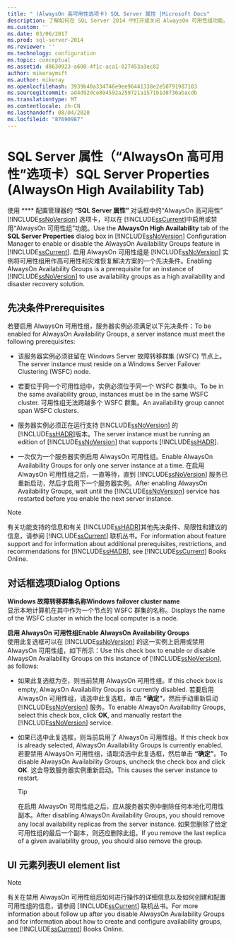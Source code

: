 ```yaml
---
title: " (AlwaysOn 高可用性选项卡) SQL Server 属性 |Microsoft Docs"
description: 了解如何在 SQL Server 2014 中打开或关闭 AlwaysOn 可用性组功能。 查看服务器实例必须满足此功能的先决条件。
ms.custom: ''
ms.date: 03/06/2017
ms.prod: sql-server-2014
ms.reviewer: ''
ms.technology: configuration
ms.topic: conceptual
ms.assetid: d8630923-a600-4f1c-aca1-027453a3ec82
author: mikeraymsft
ms.author: mikeray
ms.openlocfilehash: 3939b40a334746e9ee96441338e2e50791987103
ms.sourcegitcommit: ad4d92dce894592a259721a1571b1d8736abacdb
ms.translationtype: MT
ms.contentlocale: zh-CN
ms.lasthandoff: 08/04/2020
ms.locfileid: "87690987"
---
```

# <a name="sql-server-properties-alwayson-high-availability-tab"></a><span data-ttu-id="b184f-104">SQL Server 属性（“AlwaysOn 高可用性”选项卡）</span><span class="sxs-lookup"><span data-stu-id="b184f-104">SQL Server Properties (AlwaysOn High Availability Tab)</span></span>
  <span data-ttu-id="b184f-105">使用 \*\*\*\* 配置管理器的 **“SQL Server 属性”** 对话框中的“AlwaysOn 高可用性” [!INCLUDE[ssNoVersion](../../includes/ssnoversion-md.md)] 选项卡，可以在 [!INCLUDE[ssCurrent](../../includes/sscurrent-md.md)]中启用或禁用“AlwaysOn 可用性组”功能。</span><span class="sxs-lookup"><span data-stu-id="b184f-105">Use the **AlwaysOn High Availability** tab of the **SQL Server Properties** dialog box in [!INCLUDE[ssNoVersion](../../includes/ssnoversion-md.md)] Configuration Manager to enable or disable the AlwaysOn Availability Groups feature in [!INCLUDE[ssCurrent](../../includes/sscurrent-md.md)].</span></span> <span data-ttu-id="b184f-106">启用 AlwaysOn 可用性组是 [!INCLUDE[ssNoVersion](../../includes/ssnoversion-md.md)] 实例将可用性组用作高可用性和灾难恢复解决方案的一个先决条件。</span><span class="sxs-lookup"><span data-stu-id="b184f-106">Enabling AlwaysOn Availability Groups is a prerequisite for an instance of [!INCLUDE[ssNoVersion](../../includes/ssnoversion-md.md)] to use availability groups as a high availability and disaster recovery solution.</span></span>  
  
##  <a name="prerequisites"></a><a name="Prerequisites"></a><span data-ttu-id="b184f-107">先决条件</span><span class="sxs-lookup"><span data-stu-id="b184f-107">Prerequisites</span></span>  
 <span data-ttu-id="b184f-108">若要启用 AlwaysOn 可用性组，服务器实例必须满足以下先决条件：</span><span class="sxs-lookup"><span data-stu-id="b184f-108">To be enabled for AlwaysOn Availability Groups, a server instance must meet the following prerequisites:</span></span>  
  
-   <span data-ttu-id="b184f-109">该服务器实例必须驻留在 Windows Server 故障转移群集 (WSFC) 节点上。</span><span class="sxs-lookup"><span data-stu-id="b184f-109">The server instance must reside on a Windows Server Failover Clustering (WSFC) node.</span></span>  
  
-   <span data-ttu-id="b184f-110">若要位于同一个可用性组中，实例必须位于同一个 WSFC 群集中。</span><span class="sxs-lookup"><span data-stu-id="b184f-110">To be in the same availability group, instances must be in the same WSFC cluster.</span></span> <span data-ttu-id="b184f-111">可用性组无法跨越多个 WSFC 群集。</span><span class="sxs-lookup"><span data-stu-id="b184f-111">An availability group cannot span WSFC clusters.</span></span>  
  
-   <span data-ttu-id="b184f-112">服务器实例必须正在运行支持 [!INCLUDE[ssNoVersion](../../includes/ssnoversion-md.md)] 的 [!INCLUDE[ssHADR](../../includes/sshadr-md.md)]版本。</span><span class="sxs-lookup"><span data-stu-id="b184f-112">The server instance must be running an edition of [!INCLUDE[ssNoVersion](../../includes/ssnoversion-md.md)] that supports [!INCLUDE[ssHADR](../../includes/sshadr-md.md)].</span></span>  
  
-   <span data-ttu-id="b184f-113">一次仅为一个服务器实例启用 AlwaysOn 可用性组。</span><span class="sxs-lookup"><span data-stu-id="b184f-113">Enable AlwaysOn Availability Groups for only one server instance at a time.</span></span> <span data-ttu-id="b184f-114">在启用 AlwaysOn 可用性组之后，一直等待，直到 [!INCLUDE[ssNoVersion](../../includes/ssnoversion-md.md)] 服务已重新启动，然后才启用下一个服务器实例。</span><span class="sxs-lookup"><span data-stu-id="b184f-114">After enabling AlwaysOn Availability Groups, wait until the [!INCLUDE[ssNoVersion](../../includes/ssnoversion-md.md)] service has restarted before you enable the next server instance.</span></span>  
  
> [!NOTE]  
>  <span data-ttu-id="b184f-115">有关功能支持的信息和有关 [!INCLUDE[ssHADR](../../includes/sshadr-md.md)]其他先决条件、局限性和建议的信息，请参阅 [!INCLUDE[ssCurrent](../../includes/sscurrent-md.md)] 联机丛书。</span><span class="sxs-lookup"><span data-stu-id="b184f-115">For information about feature support and for information about additional prerequisites, restrictions, and recommendations for [!INCLUDE[ssHADR](../../includes/sshadr-md.md)], see [!INCLUDE[ssCurrent](../../includes/sscurrent-md.md)] Books Online.</span></span>  
  
## <a name="dialog-options"></a><span data-ttu-id="b184f-116">对话框选项</span><span class="sxs-lookup"><span data-stu-id="b184f-116">Dialog Options</span></span>  
 <span data-ttu-id="b184f-117">**Windows 故障转移群集名称**</span><span class="sxs-lookup"><span data-stu-id="b184f-117">**Windows failover cluster name**</span></span>  
 <span data-ttu-id="b184f-118">显示本地计算机在其中作为一个节点的 WSFC 群集的名称。</span><span class="sxs-lookup"><span data-stu-id="b184f-118">Displays the name of the WSFC cluster in which the local computer is a node.</span></span>  
  
 <span data-ttu-id="b184f-119">**启用 AlwaysOn 可用性组**</span><span class="sxs-lookup"><span data-stu-id="b184f-119">**Enable AlwaysOn Availability Groups**</span></span>  
 <span data-ttu-id="b184f-120">使用此复选框可以在 [!INCLUDE[ssNoVersion](../../includes/ssnoversion-md.md)] 的这一实例上启用或禁用 AlwaysOn 可用性组，如下所示：</span><span class="sxs-lookup"><span data-stu-id="b184f-120">Use this check box to enable or disable AlwaysOn Availability Groups on this instance of [!INCLUDE[ssNoVersion](../../includes/ssnoversion-md.md)], as follows:</span></span>  
  
-   <span data-ttu-id="b184f-121">如果此复选框为空，则当前禁用 AlwaysOn 可用性组。</span><span class="sxs-lookup"><span data-stu-id="b184f-121">If this check box is empty, AlwaysOn Availability Groups is currently disabled.</span></span> <span data-ttu-id="b184f-122">若要启用 AlwaysOn 可用性组，请选中此复选框，单击 **“确定”**，然后手动重新启动 [!INCLUDE[ssNoVersion](../../includes/ssnoversion-md.md)] 服务。</span><span class="sxs-lookup"><span data-stu-id="b184f-122">To enable AlwaysOn Availability Groups, select this check box, click **OK**, and manually restart the [!INCLUDE[ssNoVersion](../../includes/ssnoversion-md.md)] service.</span></span>  
  
-   <span data-ttu-id="b184f-123">如果已选中此复选框，则当前启用了 AlwaysOn 可用性组。</span><span class="sxs-lookup"><span data-stu-id="b184f-123">If this check box is already selected, AlwaysOn Availability Groups is currently enabled.</span></span> <span data-ttu-id="b184f-124">若要禁用 AlwaysOn 可用性组，请取消选中此复选框，然后单击 **“确定”**。</span><span class="sxs-lookup"><span data-stu-id="b184f-124">To disable AlwaysOn Availability Groups, uncheck the check box and click **OK**.</span></span> <span data-ttu-id="b184f-125">这会导致服务器实例重新启动。</span><span class="sxs-lookup"><span data-stu-id="b184f-125">This causes the server instance to restart.</span></span>  
  
    > [!TIP]  
    >  <span data-ttu-id="b184f-126">在启用 AlwaysOn 可用性组之后，应从服务器实例中删除任何本地化可用性副本。</span><span class="sxs-lookup"><span data-stu-id="b184f-126">After disabling AlwaysOn Availability Groups, you should remove any local availability replicas from the server instance.</span></span> <span data-ttu-id="b184f-127">如果您删除了给定可用性组的最后一个副本，则还应删除此组。</span><span class="sxs-lookup"><span data-stu-id="b184f-127">If you remove the last replica of a given availability group, you should also remove the group.</span></span>  
  
## <a name="ui-element-list"></a><span data-ttu-id="b184f-128">UI 元素列表</span><span class="sxs-lookup"><span data-stu-id="b184f-128">UI element list</span></span>  
  
> [!NOTE]  
>  <span data-ttu-id="b184f-129">有关在禁用 AlwaysOn 可用性组后如何进行操作的详细信息以及如何创建和配置可用性组的信息，请参阅 [!INCLUDE[ssCurrent](../../includes/sscurrent-md.md)] 联机丛书。</span><span class="sxs-lookup"><span data-stu-id="b184f-129">For more information about follow up after you disable AlwaysOn Availability Groups and for information about how to create and configure availability groups, see [!INCLUDE[ssCurrent](../../includes/sscurrent-md.md)] Books Online.</span></span>  
  
  
